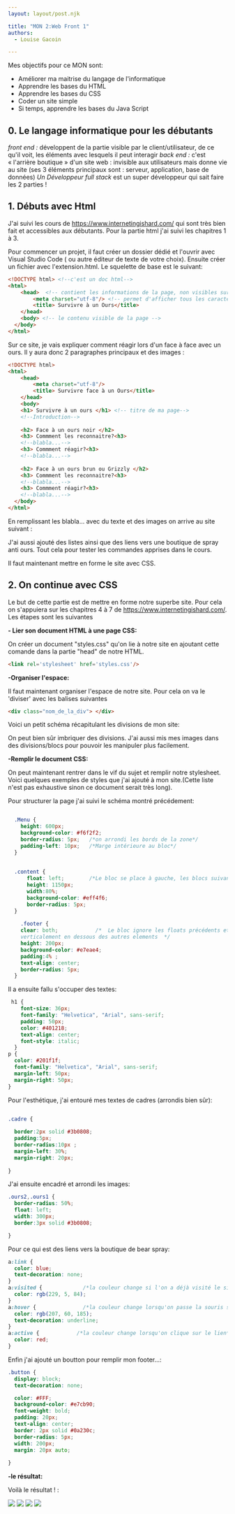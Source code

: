 ```yaml
---
layout: layout/post.njk

title: "MON 2:Web Front 1"
authors:
  - Louise Gacoin

---
```

Mes objectifs pour ce MON sont:
- Améliorer ma maitrise du langage de l'informatique
- Apprendre les bases du HTML
- Apprendre les bases du CSS
- Coder un site simple
- Si temps, apprendre les bases du Java Script

## 0. Le langage informatique pour les débutants

*front end :* développent de la partie visible par le client/utilisateur, de ce qu'il voit, les éléments avec lesquels il peut interagir
*back end :* c'est « l'arrière boutique » d'un site web : invisible aux utilisateurs mais donne vie au site (ses 3 éléments principaux sont : serveur, application, base de données)
*Un Développeur full stack* est un super développeur qui sait faire les 2 parties !

## 1. Débuts avec Html

J'ai suivi les cours de https://www.internetingishard.com/ qui sont très bien fait et accessibles aux débutants. Pour la partie html j'ai suivi les chapitres 1 à 3.

Pour commencer un projet, il faut créer un dossier dédié et l'ouvrir avec Visual Studio Code ( ou autre éditeur de texte de votre choix). Ensuite créer un fichier avec l'extension.html. Le squelette de base est le suivant:

```html
<!DOCTYPE html> <!--c'est un doc html-->
<html>
	<head>  <!-- contient les informations de la page, non visibles sur celle ci-->
		<meta charset="utf-8"/> <!-- permet d'afficher tous les caractères spéciaux-->
		<title> Survivre à un Ours</title>
	</head>
	<body> <!-- le contenu visible de la page -->
  </body>
</html>
```

Sur ce site, je vais expliquer comment réagir lors d'un face à face avec un ours.
Il y aura donc 2 paragraphes principaux et des images :

```html
<!DOCTYPE html> 
<html>
	<head>  
		<meta charset="utf-8"/> 
		<title> Survivre face à un Ours</title>
	</head>
	<body> 
    <h1> Survivre à un ours </h1> <!-- titre de ma page-->
    <!--Introduction-->
    
    <h2> Face à un ours noir </h2>
    <h3> Commment les reconnaitre?<h3> 
    <!--blabla...-->
    <h3> Commment réagir?<h3> 
    <!--blabla...-->  
    
    <h2> Face à un ours brun ou Grizzly </h2>
    <h3> Commment les reconnaitre?<h3> 
    <!--blabla...-->
    <h3> Commment réagir?<h3> 
    <!--blabla...-->  
  </body>
</html>
```

En remplissant les blabla... avec du texte et des images on arrive au site suivant :


J'ai aussi ajouté des listes ainsi que des liens vers une boutique de spray anti ours. Tout cela pour tester les commandes apprises dans le cours.

Il faut maintenant mettre en forme le site avec CSS.


## 2. On continue avec CSS

Le but de cette partie est de mettre en forme notre superbe site.
Pour cela on s'appuiera sur les chapitres 4 à 7 de https://www.internetingishard.com/.
Les étapes sont les suivantes

**- Lier son document HTML à une page CSS:** 

On créer un document "styles.css" qu'on lie à notre site en ajoutant cette comande dans la partie "head" de notre HTML.

```html
<link rel='stylesheet' href='styles.css'/>
```

**-Organiser l'espace:**

Il faut maintenant organiser l'espace de notre site. Pour cela on va le 'diviser' avec les balises suivantes

```html
<div class="nom_de_la_div"> </div>
```
Voici un petit schéma récapitulant les divisions de mon site:


On peut bien sûr imbriquer des divisions. J'ai aussi mis mes images dans des divisions/blocs pour pouvoir les manipuler plus facilement.

**-Remplir le document CSS:**

On peut maintenant rentrer dans le vif du sujet et remplir notre stylesheet. Voici quelques exemples  de styles que j'ai ajouté à mon site.(Cette liste n'est pas exhaustive sinon ce document serait très long). 

Pour structurer la page j'ai suivi le schéma montré précédement:

```css

  .Menu {
    height: 600px;
    background-color: #f6f2f2;    
    border-radius: 5px;   /*on arrondi les bords de la zone*/
    padding-left: 10px;   /*Marge intérieure au bloc*/
  }
  
 
  .content {
      float: left;        /*Le bloc se place à gauche, les blocs suivants s'arrangent autour*/         
      height: 1150px;
      width:80%;
      background-color: #eff4f6;
      border-radius: 5px;
  }
  
    .footer {
    clear: both;            /*  Le bloc ignore les floats précédents et se place 
    verticalement en dessous des autres elements  */
    height: 200px;
    background-color: #e7eae4;
    padding:4% ;
    text-align: center;
    border-radius: 5px;
  }
```

Il a ensuite fallu s'occuper des textes:

```css
 h1 {
    font-size: 36px;
    font-family: "Helvetica", "Arial", sans-serif;
    padding: 50px;
    color: #401218;
    text-align: center;
    font-style: italic;
  }
p {
  color: #201f1f;
  font-family: "Helvetica", "Arial", sans-serif;
  margin-left: 50px;
  margin-right: 50px;
} 
```
Pour l'esthétique, j'ai entouré mes textes de cadres (arrondis bien sûr):

```css

.cadre {
  
  border:2px solid #3b0808;
  padding:5px;
  border-radius:10px ;
  margin-left: 30%;
  margin-right: 20px;
 
}
````

J'ai ensuite encadré et arrondi les images:
 
```css
.ours2,.ours1 { 
  border-radius: 50%;
  float: left;
  width: 300px;
  border:3px solid #3b0808;

}
```

Pour ce qui est des liens vers la boutique de bear spray:

```css
a:link {
  color: blue;
  text-decoration: none;
}
a:visited {             /*la couleur change si l'on a déjà visité le site*/
  color: rgb(229, 5, 84);  
}
a:hover {               /*la couleur change lorsqu'on passe la souris sur le lien*/
  color: rgb(207, 60, 185);
  text-decoration: underline;
}
a:active {            /*la couleur change lorsqu'on clique sur le lien*/
  color: red;
}
```

Enfin j'ai ajouté un boutton pour remplir mon footer...:

```css
.button {           
  display: block;             
  text-decoration: none;      

  color: #FFF;               
  background-color: #e7cb90;
  font-weight: bold;
  padding: 20px;
  text-align: center;
  border: 2px solid #0a230c;
  border-radius: 5px;
  width: 200px;
  margin: 20px auto;
 
}
```

**-le résultat:**

Voilà le résultat ! :

<img src="sitef1.png">
<img src="sitef2.png">
<img src="sitef3.png">
<img src="sitef4.png">



